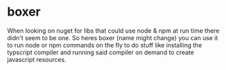 # boxer
When looking on nuget for libs that could use node & npm at run time there didn't seem to be one. So heres boxer (name might change) you can use it to run node or npm commands on the fly to do stuff like installing the typscript compiler and running said compiler on demand to create javascript resources.
